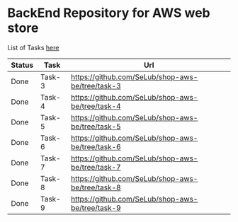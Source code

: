 # BackEnd Repository for AWS web store

List of Tasks [here](https://github.com/EPAM-JS-Competency-center/cloud-development-course-initial)


Status | Task | Url
-----|-----|--------
Done | Task-3 | https://github.com/SeLub/shop-aws-be/tree/task-3
Done | Task-4 | https://github.com/SeLub/shop-aws-be/tree/task-4
Done | Task-5 | https://github.com/SeLub/shop-aws-be/tree/task-5
Done | Task-6 | https://github.com/SeLub/shop-aws-be/tree/task-6
Done | Task-7 | https://github.com/SeLub/shop-aws-be/tree/task-7
Done | Task-8 | https://github.com/SeLub/shop-aws-be/tree/task-8
Done | Task-9 | https://github.com/SeLub/shop-aws-be/tree/task-9
